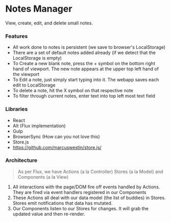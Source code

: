# Notes Manager

View, create, edit, and delete small notes.

### Features
* All work done to notes is persistent (we save to browser's LocalStorage)
* There are a set of default notes added already (if we detect that the LocalStorage is empty)
* To Create a new blank note, press the + symbol on the bottom right hand of viewport. The new note appears at the upper top left hand of the viewport
* To Edit a note, just simply start typing into it. The webapp saves each edit to LocalStorage
* To delete a note, hit the X symbol on that respective note
* To filter through current notes, enter text into top left most text field

### Libraries
- React
- Alt (Flux implementation)
- Gulp
 - BrowserSync (How can you not love this)
- Store.js
 - https://github.com/marcuswestin/store.js/
 
### Architecture
> As per Flux, we have Actions (a la Controller) Stores (a la Model) and Components (a la View)

1. All interactions with the page/DOM fire off events handled by Actions. They are fired via event handlers registered in our Components
2. These Actions all deal with our data model (the list of buddies) in Stores. Stores emit notifications that data has mutated.
3. Our Components listen to our Stores for changes. It will grab the updated value and then re-render.
